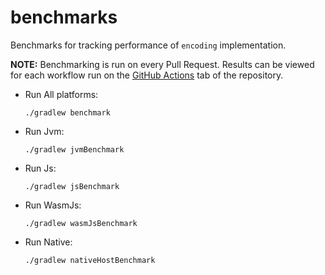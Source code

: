 # benchmarks

Benchmarks for tracking performance of `encoding` implementation.

**NOTE:** Benchmarking is run on every Pull Request. Results can be viewed for each 
workflow run on the [GitHub Actions][url-actions] tab of the repository.

- Run All platforms:
  ```shell
  ./gradlew benchmark
  ```

- Run Jvm:
  ```shell
  ./gradlew jvmBenchmark
  ```

- Run Js:
  ```shell
  ./gradlew jsBenchmark
  ```

- Run WasmJs:
  ```shell
  ./gradlew wasmJsBenchmark
  ```

- Run Native:
  ```shell
  ./gradlew nativeHostBenchmark
  ```

[url-actions]: https://github.com/05nelsonm/encoding/actions/
